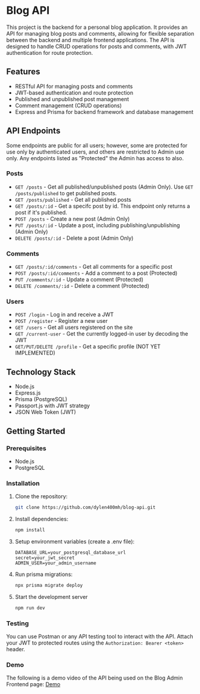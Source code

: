 # Blog API

This project is the backend for a personal blog application. It provides an API for managing blog posts and comments, allowing for flexible separation between the backend and multiple frontend applications. The API is designed to handle CRUD operations for posts and comments, with JWT authentication for route protection.

## Features
- RESTful API for managing posts and comments
- JWT-based authentication and route protection
- Published and unpublished post management
- Comment management (CRUD operations)
- Express and Prisma for backend framework and database management

## API Endpoints
Some endpoints are public for all users; however, some are protected for use only by authenticated users, and others are restricted to Admin use only. Any endpoints listed as "Protected" the Admin has access to also. 

### Posts
- `GET /posts` - Get all published/unpublished posts (Admin Only). Use `GET /posts/published` to get published posts.
- `GET /posts/published` - Get all published posts
- `GET /posts/:id` - Get a specifc post by id. This endpoint only returns a post if it's published.
- `POST /posts` - Create a new post (Admin Only)
- `PUT /posts/:id` - Update a post, including publishing/unpublishing (Admin Only)
- `DELETE /posts/:id` - Delete a post (Admin Only)

### Comments
- `GET /posts/:id/comments` - Get all comments for a specific post
- `POST /posts/:id/comments` - Add a comment to a post (Protected)
- `PUT /comments/:id` - Update a comment (Protected)
- `DELETE /comments/:id` - Delete a comment (Protected)

### Users
- `POST /login` - Log in and receive a JWT
- `POST /register` - Register a new user
- `GET /users` - Get all users registered on the site
- `GET /current-user` - Get the currently logged-in user by decoding the JWT
- `GET/PUT/DELETE /profile` - Get a specific profile (NOT YET IMPLEMENTED)

## Technology Stack
- Node.js
- Express.js
- Prisma (PostgreSQL)
- Passport.js with JWT strategy
- JSON Web Token (JWT)

## Getting Started

### Prerequisites
- Node.js
- PostgreSQL

### Installation
1. Clone the repository:
   ```bash
   git clone https://github.com/dylen400mh/blog-api.git
2. Install dependencies:
   ```bash
   npm install
3. Setup environment variables (create a .env file):
   ```plaintext
   DATABASE_URL=your_postgresql_database_url
   secret=your_jwt_secret
   ADMIN_USER=your_admin_username
4. Run prisma migrations:
   ```bash
   npx prisma migrate deploy
5. Start the development server
   ```bash
   npm run dev

### Testing
You can use Postman or any API testing tool to interact with the API. Attach your JWT to protected routes using the ```Authorization: Bearer <token>``` header.

### Demo
The following is a demo video of the API being used on the Blog Admin Frontend page: 
[Demo](https://www.youtube.com/watch?v=4OSidLXTCLw)
   
